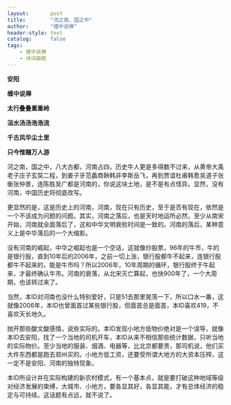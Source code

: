 ```yaml
---
layout:       post
title:        "河之南，国之中"
author:       "缠中说禅"
header-style: text
catalog:      false
tags:
    - 缠中说禅
    - 诗词曲赋
---
```


**安阳**



**缠中说禅**



**太行叠叠重重岭**

**洹水汤汤浩浩流**

**千古风华尘土里**

**只今惟赚万人游**



河之南，国之中，八大古都，河南占四，历史牛人更是多得数不过来，从黄帝大禹老子庄子玄奘二程，到姜子牙范蠡商鞅韩非李斯岳飞，再到贾谊杜甫韩愈吴道子张衡张仲景，连陈胜吴广都是河南的，你说这块土地，是不是有点怪异。显然，没有河南，中国历史将彻底改写。



更显然的是，这是历史上的河南，河南，现在只有历史，至于是否有现在，依然是一个不该成为问题的问题。其实，河南之落后，也是天时地运所必然，至少从南宋开始，河南就全面落后了，这和中华文明衰败时间是一致的。河南的落后，某种意义上是中华落后的一个大缩影。



没有河南的崛起，中华之崛起也是一个空话，这就像炒股票，96年的牛市，牛的是银行股，直到10年后的2006年，之前一切上涨，银行股都牛不起来，连银行股都牛不起来的，能是牛市吗？所以2006年，10年周期的循环，银行股终于牛起来，才最终确认牛市。河南的衰落，从北宋灭亡算起，也快900年了，一个大周期，也该转过来了。



当然，本ID对河南也没什么特别爱好，只是51去那里晃荡一下，所以口水一番，这就像2006年，本ID也曾面首过某些银行股，但面首总是面首，本ID喜欢419，不喜欢天长地久。



抛开那些酸文酸感情，说些实际的。本ID发现小地方低物价绝对是一个误导，就像本ID去安阳，找了一个当地的司机开车，本ID从来不相信那些统计数据，只听当地的实际物价。至少当地的服装、烟酒、电器等，比北京都要贵，那司机说，他们买大件东西都是跑去郑州买的。小地方低工资，还要受所谓大地方的大资本压榨，这一定不是安阳、河南的独特现象。



本ID所设计并在实际构建的新农村模式，有一个基本点，就是要打破这种地域等级对经济发展的束缚，大城市、小地方，要各显其好，各显其能，才有总体经济的稳定与可持续。这话题有点远，就不说了。
